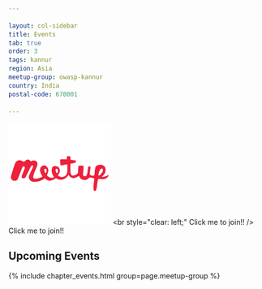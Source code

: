 ```yaml
---

layout: col-sidebar
title: Events
tab: true
order: 3
tags: kannur
region: Asia
meetup-group: owasp-kannur
country: India
postal-code: 670001

---
```


[<img src="assets/images/meetup.png" style="width: 40%;" alt="OWASP Kannur on Meetup.com" />](https://www.meetup.com/owasp-kannur/)
<br style="clear: left;" Click me to join!! />
Click me to join!!

## Upcoming Events

{% include chapter_events.html group=page.meetup-group %}

<!-- ## Events Archives -->
